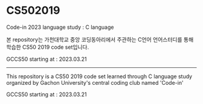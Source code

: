# CS502019

Code-in 2023 language study : C language

본 repository는 가천대학교 중앙 코딩동아리에서 주관하는 C언어 언어스터디를 통해 학습한 CS50 2019 code set입니다.  

GCCS50 starting at : 2023.03.21

---------------------------------

This repository is a CS50 2019 code set learned through C language study organized by Gachon University's central coding club named 'Code-in'

GCCS50 starting at : 2023.03.21
